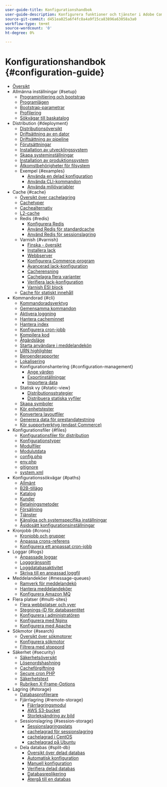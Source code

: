 ```yaml
---
user-guide-title: Konfigurationshandbok
user-guide-description: Konfigurera funktioner och tjänster i Adobe Commerce eller Magento Open Source.
source-git-commit: d451ea025a6f4fc8a4a9f15ca83896a63058a3a0
workflow-type: tm+mt
source-wordcount: '0'
ht-degree: 0%

---
```



# Konfigurationshandbok {#configuration-guide}

- [Översikt](overview.md)
- Allmänna inställningar {#setup}
   - [Programinitiering och bootstrap](bootstrap/initialization.md)
   - [Programlägen](bootstrap/application-modes.md)
   - [Bootstrap-parametrar](bootstrap/set-parameters.md)
   - [Profilering](bootstrap/mage-profiler.md)
   - [Sökvägar till baskatalog](bootstrap/mage-directory.md)
- Distribution {#deployment}
   - [Distributionsöversikt](deployment/overview.md)
   - [Driftsättning av en dator](deployment/single-machine.md)
   - [Driftsättning av pipeline](deployment/technical-details.md)
   - [Förutsättningar](deployment/prerequisites.md)
   - [Installation av utvecklingssystem](deployment/development-system.md)
   - [Skapa systeminställningar](deployment/build-system.md)
   - [Installation av produktionssystem](deployment/production-system.md)
   - [Åtkomstbehörigheter för filsystem](deployment/file-system-permissions.md)
   - Exempel {#examples}
      - [Använda en delad konfiguration](deployment/example-shared-configuration.md)
      - [Använda CLI-kommandon](deployment/example-using-cli.md)
      - [Använda miljövariabler](deployment/example-environment-variables.md)
- Cache {#cache}
   - [Översikt över cachelagring](cache/caching-overview.md)
   - [Cachetyper](cache/cache-types.md)
   - [Cachealternativ](cache/cache-options.md)
   - [L2-cache](cache/level-two-cache.md)
   - Redis {#redis}
      - [Konfigurera Redis](cache/config-redis.md)
      - [Använd Redis för standardcache](cache/redis-pg-cache.md)
      - [Använd Redis för sessionslagring](cache/redis-session.md)
   - Varnish {#varnish}
      - [Finska - översikt](cache/config-varnish.md)
      - [Installera lack](cache/config-varnish-install.md)
      - [Webbserver](cache/config-varnish-server.md)
      - [Konfigurera Commerce-program](cache/configure-varnish-commerce.md)
      - [Avancerad lack-konfiguration](cache/config-varnish-advanced.md)
      - [Cacherensning](cache/use-varnish-cache.md)
      - [Cachelagra flera varianter](cache/use-multiple-varnish-cache.md)
      - [Verifiera lack-konfiguration](cache/config-varnish-final.md)
      - [Varnish ESI block](cache/use-varnish-esi.md)
   - [Cache för statiskt innehåll](cache/static-content-signing.md)
- Kommandorad {#cli}
   - [Kommandoradsverktyg](cli/config-cli.md)
   - [Gemensamma kommandon](cli/common-cli-commands.md)
   - [Aktivera loggning](cli/enable-logging.md)
   - [Hantera cacheminnet](cli/manage-cache.md)
   - [Hantera index](cli/manage-indexers.md)
   - [Konfigurera cron-jobb](cli/configure-cron-jobs.md)
   - [Kompilera kod](cli/code-compiler.md)
   - [Åtgärdsläge](cli/set-mode.md)
   - [Starta användare i meddelandekön](cli/start-message-queues.md)
   - [URN highlighter](cli/urn-highlighter.md)
   - [Beroenderapporter](cli/dependency-reports.md)
   - [Lokalisering](cli/localization.md)
   - Konfigurationshantering {#configuration-management}
      - [Ange värden](cli/set-configuration-values.md)
      - [Exportinställningar](cli/export-configuration.md)
      - [Importera data](cli/import-configuration.md)
   - Statisk vy {#static-view}
      - [Distributionsstrategier](cli/static-view-file-strategy.md)
      - [Distribuera statiska vyfiler](cli/static-view-file-deployment.md)
   - [Skapa symboler](cli/create-symlinks.md)
   - [Kör enhetstester](cli/unit-tests.md)
   - [Konvertera layoutfiler](cli/convert-layout-files.md)
   - [Generera data för prestandatestning](cli/generate-data.md)
   - [Kör supportverktyg (endast Commerce)](cli/run-support-utilities.md)
- Konfigurationsfiler {#files}
   - [Konfigurationsfiler för distribution](reference/deployment-files.md)
   - [Konfigurationstyper](reference/config-create-types.md)
   - [Modulfiler](reference/module-files.md)
   - [Modulutdata](reference/disable-module-output.md)
   - [config.php](reference/config-reference-configphp.md)
   - [env.php](reference/config-reference-envphp.md)
   - [gitignore](reference/config-reference-gitignore.md)
   - [system.xml](reference/config-reference-systemxml.md)
- Konfigurationssökvägar {#paths}
   - [Allmänt](reference/config-reference-general.md)
   - [B2B-tillägg](reference/config-reference-b2b.md)
   - [Katalog](reference/config-reference-catalog.md)
   - [Kunder](reference/config-reference-customers.md)
   - [Betalningsmetoder](reference/config-reference-payment.md)
   - [Försäljning](reference/config-reference-sales.md)
   - [Tjänster](reference/config-reference-services.md)
   - [Känsliga och systemspecifika inställningar](reference/config-reference-sens.md)
   - [Åsidosätt konfigurationsinställningar](reference/override-config-settings.md)
- Kronjobb {#crons}
   - [Kronjobb och grupper](cron/custom-cron.md)
   - [Anpassa crons-referens](cron/custom-cron-reference.md)
   - [Konfigurera ett anpassat cron-jobb](cron/custom-cron-tutorial.md)
- Loggar {#logs}
   - [Anpassade loggar](logs/custom-logging.md)
   - [Logggränssnitt](logs/logger-interface.md)
   - [Loggdatabasaktivitet](logs/database-activity.md)
   - [Skriva till en anpassad loggfil](logs/custom-log-files.md)
- Meddelandeköer {#message-queues}
   - [Ramverk för meddelandekö](queues/message-queue-framework.md)
   - [Hantera meddelandeköer](queues/manage-message-queues.md)
   - [Konfigurera Amazon MQ](queues/aws-mq.md)
- Flera platser {#multi-sites}
   - [Flera webbplatser och vyer](multi-sites/ms-overview.md)
   - [Stegnings-ID för databasentitet](multi-sites/change-increment-id.md)
   - [Konfigurera i administratören](multi-sites/ms-admin.md)
   - [Konfigurera med Nginx](multi-sites/ms-nginx.md)
   - [Konfigurera med Apache](multi-sites/ms-apache.md)
- Sökmotor {#search}
   - [Översikt över sökmotorer](search/overview-search.md)
   - [Konfigurera sökmotor](search/configure-search-engine.md)
   - [Filtrera med stoppord](search/search-stopwords.md)
- Säkerhet {#security}
   - [Säkerhetsöversikt](security/overview.md)
   - [Lösenordshashning](security/password-hashing.md)
   - [Cacheförgiftning](security/cache-poisoning.md)
   - [Secure cron PHP](security/secure-cron-php.md)
   - [Säkerhetstext](security/security-txt.md)
   - [Rubriken X-Frame-Options](security/xframe-options.md)
- Lagring {#storage}
   - [Databasprofilerare](storage/db-profiler.md)
   - Fjärrlagring {#remote-storage}
      - [Fjärrlagringsmodul](remote-storage/remote-storage.md)
      - [AWS S3-bucket](remote-storage/remote-storage-aws-s3.md)
      - [Storleksändring av bild](remote-storage/remote-storage-image-resize.md)
   - Sessionslagring {#session-storage}
      - [Sessionslagringsplats](storage/sessions.md)
      - [cachelagrad för sessionslagring](storage/memcached.md)
      - [cachelagrad i CentOS](storage/memcache-centos.md)
      - [cachelagrad på Ubuntu](storage/memcache-ubuntu.md)
   - Dela databas {#split-db}
      - [Översikt över delad databas](storage/multi-master.md)
      - [Automatisk konfiguration](storage/multi-master-masterdb.md)
      - [Manuell konfiguration](storage/multi-master-manual.md)
      - [Verifiera delad databas](storage/multi-master-verify.md)
      - [Databasreplikering](storage/multi-master-replication.md)
      - [Återgå till en databas](storage/revert-split-database.md)
